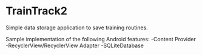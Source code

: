 # TrainTrack2
Simple data storage application to save training routines.

Sample implementation of the following Android features:
-Content Provider
-RecyclerView/RecyclerView Adapter
-SQLiteDatabase
